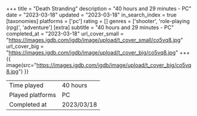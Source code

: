 +++
title = "Death Stranding"
description = "40 hours and 29 minutes - PC"
date = "2023-03-18"
updated = "2023-03-18"
in_search_index = true
[taxonomies]
platforms = ['pc']
rating = []
genres = ['shooter', 'role-playing (rpg)', 'adventure']
[extra]
subtitle = "40 hours and 29 minutes - PC"
completed_at = "2023-03-18"
url_cover_small = "https://images.igdb.com/igdb/image/upload/t_cover_small/co5vq8.jpg"
url_cover_big = "https://images.igdb.com/igdb/image/upload/t_cover_big/co5vq8.jpg"
+++
{{ image(src="https://images.igdb.com/igdb/image/upload/t_cover_big/co5vq8.jpg") }}

|              |            |
| ------------ | ---------- |
| Time played  | 40 hours |
| Played platforms    | PC |
| Completed at | 2023/03/18 |


